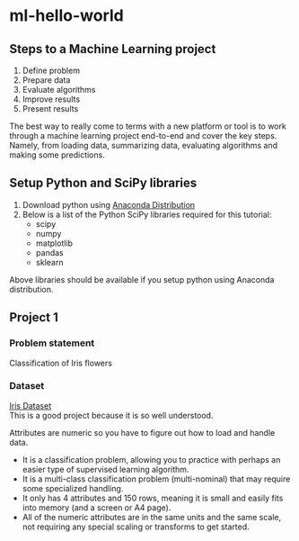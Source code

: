 # ml-hello-world
## Steps to a Machine Learning project
1. Define problem
2. Prepare data
3. Evaluate algorithms
4. Improve results
5. Present results

The best way to really come to terms with a new platform or tool is to work through a machine learning project end-to-end and cover the key steps. Namely, from loading data, summarizing data, evaluating algorithms and making some predictions.

## Setup Python and SciPy libraries
1. Download python using [Anaconda Distribution](https://www.anaconda.com/distribution/)
2. Below is a list of the Python SciPy libraries required for this tutorial:
   + scipy
   + numpy
   + matplotlib
   + pandas
   + sklearn

Above libraries should be available if you setup python using Anaconda distribution.

## Project 1
### Problem statement
Classification of Iris flowers
### Dataset
[Iris Dataset](https://archive.ics.uci.edu/ml/datasets/Iris)  
This is a good project because it is so well understood.

Attributes are numeric so you have to figure out how to load and handle data.
+ It is a classification problem, allowing you to practice with perhaps an easier type of supervised learning algorithm.
+ It is a multi-class classification problem (multi-nominal) that may require some specialized handling.
+ It only has 4 attributes and 150 rows, meaning it is small and easily fits into memory (and a screen or A4 page).
+ All of the numeric attributes are in the same units and the same scale, not requiring any special scaling or transforms to get started.
